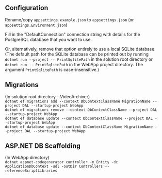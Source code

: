 ## Configuration
Rename/copy `appsettings.example.json` to `appsettings.json` (or `appsettings.Environment.json`)
  
Fill in the "DefaultConnection" connection string with details for the PostgreSQL database that you want to use.  

Or, alternatively, remove that option entirely to use a local SQLite database.  
(The default path for the SQLite database can be printed out by running `dotnet run --project -- PrintSqlitePath` in the solution root directory or `dotnet run -- PrintSqlitePath` in the WebApp project directory. The argument `PrintSqlitePath` is case-insensitive.)

## Migrations
(In solution root directory - VideoArchiver)  
`dotnet ef migrations add --context DbContextClassName MigrationName --project DAL --startup-project WebApp`  
`dotnet ef migrations remove --context DbContextClassName --project DAL --startup-project WebApp`  
`dotnet ef database update --context DbContextClassName --project DAL --startup-project WebApp`  
`dotnet ef database update --context DbContextClassName MigrationName --project DAL --startup-project WebApp`  

## ASP.NET DB Scaffolding
(In WebApp directory)  
`dotnet aspnet-codegenerator controller -m Entity -dc ApplicationDbContext -udl -outDir Controllers --referenceScriptLibraries`
